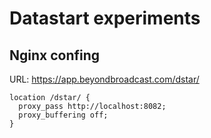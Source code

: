 # Datastart experiments

## Nginx confing 
URL: https://app.beyondbroadcast.com/dstar/

```
location /dstar/ {
  proxy_pass http://localhost:8082;
  proxy_buffering off;
}
```
